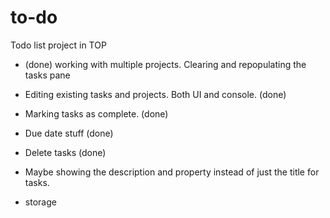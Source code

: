# to-do
Todo list project in TOP


- (done) working with multiple projects. Clearing and repopulating the tasks
  pane
  

- Editing existing tasks and projects. Both UI and console. (done)
- Marking tasks as complete. (done)
- Due date stuff (done)
- Delete tasks (done)
- Maybe showing the description and property instead of just the title for tasks.
- storage